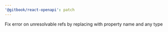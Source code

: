 ```yaml
---
'@gitbook/react-openapi': patch
---
```


Fix error on unresolvable refs by replacing with property name and any type
